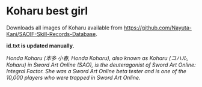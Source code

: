 # Koharu best girl

Downloads all images of Koharu available from https://github.com/Nayuta-Kani/SAOIF-Skill-Records-Database.

**id.txt is updated manually.**

*Honda Koharu (本多 小春, Honda Koharu), also known as Koharu (コハル, Koharu) in Sword Art Online (SAO), is the deuteragonist of Sword Art Online: Integral Factor. She was a Sword Art Online beta tester and is one of the 10,000 players who were trapped in Sword Art Online.*
